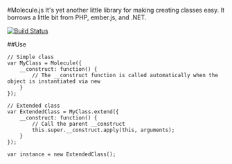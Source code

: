 #Molecule.js
It's yet another little library for making creating classes easy. It borrows a little bit from PHP, ember.js, and .NET.

[![Build Status](https://travis-ci.org/dxprog/molecule.js.svg)](https://travis-ci.org/dxprog/molecule.js)

##Use

    // Simple class
    var MyClass = Molecule({
        __construct: function() {
            // The __construct function is called automatically when the object is instantiated via new
        }
    });

    // Extended class
    var ExtendedClass = MyClass.extend({
        __construct: function() {
            // Call the parent __construct
            this.super.__construct.apply(this, arguments);
        }
    });

    var instance = new ExtendedClass();